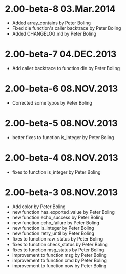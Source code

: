 # 2.00-beta-8 03.Mar.2014
- Added array_contains by Peter Boling
- Fixed die function's caller backtrace by Peter Boling
- Added CHANGELOG.md by Peter Boling

# 2.00-beta-7 04.DEC.2013
- Add caller backtrace to function die by Peter Boling

# 2.00-beta-6 08.NOV.2013
- Corrected some typos by Peter Boling

# 2.00-beta-5 08.NOV.2013
- better fixes to function is_integer by Peter Boling

# 2.00-beta-4 08.NOV.2013
- fixes to function is_integer by Peter Boling

# 2.00-beta-3 08.NOV.2013
- Add color by Peter Boling
- new function has_exported_value by Peter Boling
- new function echo_success by Peter Boling
- new function echo_failure by Peter Boling
- new function is_integer by Peter Boling
- new function retry_until by Peter Boling
- fixes to function raw_status by Peter Boling
- fixes to function check_status by Peter Boling
- fixes to function msg_status by Peter Boling
- improvement to function msg by Peter Boling
- improvement to function cmd by Peter Boling
- improvement to function now by Peter Boling
